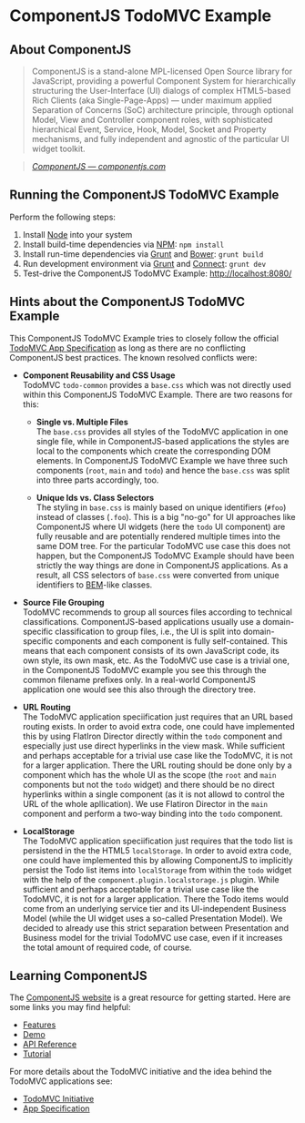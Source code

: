 
# ComponentJS TodoMVC Example

## About ComponentJS

> ComponentJS is a stand-alone MPL-licensed Open Source library for
JavaScript, providing a powerful Component System for hierarchically
structuring the User-Interface (UI) dialogs of complex HTML5-based Rich
Clients (aka Single-Page-Apps) — under maximum applied Separation
of Concerns (SoC) architecture principle, through optional Model,
View and Controller component roles, with sophisticated hierarchical
Event, Service, Hook, Model, Socket and Property mechanisms, and fully
independent and agnostic of the particular UI widget toolkit.

> _[ComponentJS &mdash; componentjs.com](http://componentjs.com)_

## Running the ComponentJS TodoMVC Example

Perform the following steps:

1. Install [Node](http://nodejs.org/) into your system
2. Install build-time dependencies via [NPM](http://npmjs.org/): `npm install`
3. Install run-time dependencies via [Grunt](http://gruntjs.com/) and [Bower](http://bower.io/): `grunt build`
3. Run development environment via [Grunt](http://gruntjs.com/) and [Connect](http://www.senchalabs.org/connect/): `grunt dev`
4. Test-drive the ComponentJS TodoMVC Example: [http://localhost:8080/](http://localhost:8080/)

## Hints about the ComponentJS TodoMVC Example

This ComponentJS TodoMVC Example tries to
closely follow the official [TodoMVC App Specification](https://github.com/tastejs/todomvc/blob/gh-pages/app-spec.md)
as long as there are no conflicting ComponentJS best practices.
The known resolved conflicts were:

- **Component Reusability and CSS Usage**<br/>
  TodoMVC `todo-common` provides a `base.css` which was not
  directly used within this ComponentJS TodoMVC Example. There
  are two reasons for this:

    - **Single vs. Multiple Files**<br/>
      The `base.css` provides all styles of the TodoMVC application
      in one single file, while in ComponentJS-based applications
      the styles are local to the components which create the
      corresponding DOM elements. In ComponentJS TodoMVC Example
      we have three such components (`root`, `main` and `todo`)
      and hence the `base.css` was split into three parts accordingly, too.

    - **Unique Ids vs. Class Selectors**<br/>
      The styling in `base.css` is mainly based on unique identifiers (`#foo`)
      instead of classes (`.foo`). This is a big "no-go" for UI
      approaches like ComponentJS where UI widgets (here the `todo`
      UI component) are fully reusable and are potentially rendered
      multiple times into the same DOM tree. For the particular
      TodoMVC use case this does not happen, but the ComponentJS
      TodoMVC Example should have been strictly the way things
      are done in ComponentJS applications. As a result, all CSS
      selectors of `base.css` were converted from unique identifiers to
      [BEM](http://bem.info/method/definitions/)-like classes.

- **Source File Grouping**<br/>
  TodoMVC recommends to group all sources files according to
  technical classifications. ComponentJS-based applications usually
  use a domain-specific classification to group files, i.e., the UI is
  split into domain-specific components and each component is fully
  self-contained. This means that each component consists of its own
  JavaScript code, its own style, its own mask, etc. As the TodoMVC use
  case is a trivial one, in the ComponentJS TodoMVC example you see this
  through the common filename prefixes only. In a real-world ComponentJS
  application one would see this also through the directory tree.

- **URL Routing**<br/>
  The TodoMVC application speciification just requires that an URL
  based routing exists. In order to avoid extra code, one could have
  implemented this by using FlatIron Director directly within the `todo`
  component and especially just use direct hyperlinks in the view mask.
  While sufficient and perhaps acceptable for a trivial use case like
  the TodoMVC, it is not for a larger application. There the URL routing
  should be done only by a component which has the whole UI as the scope
  (the `root` and `main` components but not the `todo` widget) and there
  should be no direct hyperlinks within a single component (as it is not
  allowd to control the URL of the whole apllication). We use Flatiron
  Director in the `main` component and perform a two-way binding into
  the `todo` component.

- **LocalStorage**<br/>
  The TodoMVC application speciification just requires that the
  todo list is persistend in the the HTML5 `localStorage`. In
  order to avoid extra code, one could have implemented this by
  allowing ComponentJS to implicitly persist the Todo list items into
  `localStorage` from within the `todo` widget with the help of the
  `component.plugin.localstorage.js` plugin. While sufficient and
  perhaps acceptable for a trivial use case like the TodoMVC, it is not
  for a larger application. There the Todo items would come from an
  underlying service tier and its UI-independent Business Model (while
  the UI widget uses a so-called Presentation Model). We decided to
  already use this strict separation between Presentation and Business
  model for the trivial TodoMVC use case, even if it increases the total
  amount of required code, of course.

## Learning ComponentJS

The [ComponentJS website](http://componentjs.com) is a great resource for getting started.
Here are some links you may find helpful:

* [Features](http://componentjs.com/features.html)
* [Demo](http://componentjs.com/demo.html)
* [API Reference](http://componentjs.com/api/api.screen.html)
* [Tutorial](http://componentjs.com/tutorial.html)

For more details about the TodoMVC initiative and the idea behind the TodoMVC applications see:

* [TodoMVC Initiative](https://todomvc.com/)
* [App Specification](https://github.com/tastejs/todomvc/blob/gh-pages/app-spec.md)

